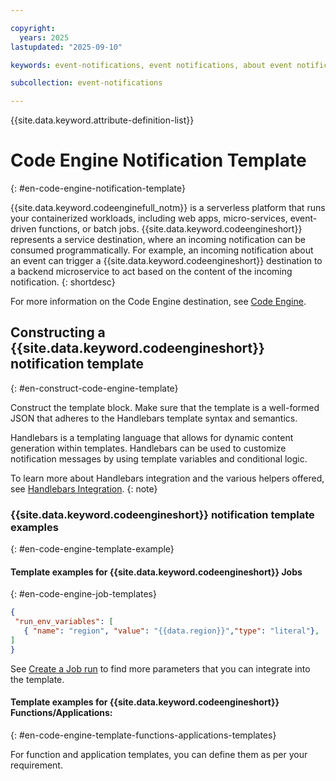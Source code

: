 ```yaml
---

copyright:
  years: 2025
lastupdated: "2025-09-10"

keywords: event-notifications, event notifications, about event notifications, templates, code engine

subcollection: event-notifications

---
```


{{site.data.keyword.attribute-definition-list}}

# Code Engine Notification Template
{: #en-code-engine-notification-template}

{{site.data.keyword.codeenginefull_notm}} is a serverless platform that runs your containerized workloads, including web apps, micro-services, event-driven functions, or batch jobs. {{site.data.keyword.codeengineshort}} represents a service destination, where an incoming notification can be consumed programmatically. For example, an incoming notification about an event can trigger a {{site.data.keyword.codeengineshort}} destination to a backend microservice to act based on the content of the incoming notification.
{: shortdesc}

For more information on the Code Engine destination, see [Code Engine](/docs/event-notifications?topic=event-notifications-en-destinations-codeengine&interface=ui).

## Constructing a {{site.data.keyword.codeengineshort}} notification template
{: #en-construct-code-engine-template}

Construct the template block. Make sure that the template is a well-formed JSON that adheres to the Handlebars template syntax and semantics.

Handlebars is a templating language that allows for dynamic content generation within templates. Handlebars can be used to customize notification messages by using template variables and conditional logic.

To learn more about Handlebars integration and the various helpers offered, see [Handlebars Integration](/docs/event-notifications?topic=event-notifications-en-create-en-template&interface=ui#handlebars-integration).
{: note}

### {{site.data.keyword.codeengineshort}} notification template examples
{: #en-code-engine-template-example}


#### Template examples for {{site.data.keyword.codeengineshort}} Jobs
{: #en-code-engine-job-templates}

```json
{
 "run_env_variables": [
   { "name": "region", "value": "{{data.region}}","type": "literal"},
]
}
```
See [Create a Job run](https://cloud.ibm.com/apidocs/codeengine/v2#create-job-run) to find more parameters that you can integrate into the template.

#### Template examples for {{site.data.keyword.codeengineshort}} Functions/Applications:
{: #en-code-engine-template-functions-applications-templates}

For function and application templates, you can define them as per your requirement.
